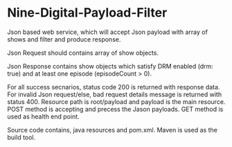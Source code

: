 # Nine-Digital-Payload-Filter
Json based web service, which will accept Json payload with array of shows and filter and produce response.

Json Request should contains array of show objects.

Json Response contains show objects which satisfy DRM enabled (drm: true) and at least one episode (episodeCount > 0).

For all success secnarios, status code 200 is returned with response data.
For invalid Json request/else, bad request details message is returned with status 400.
Resource path is root/payload and payload is the main resource.
POST method is accepting and precess the Jason payloads.
GET method is used as health end point.

Source code contains, java resources and pom.xml.
Maven is used as the build tool.
